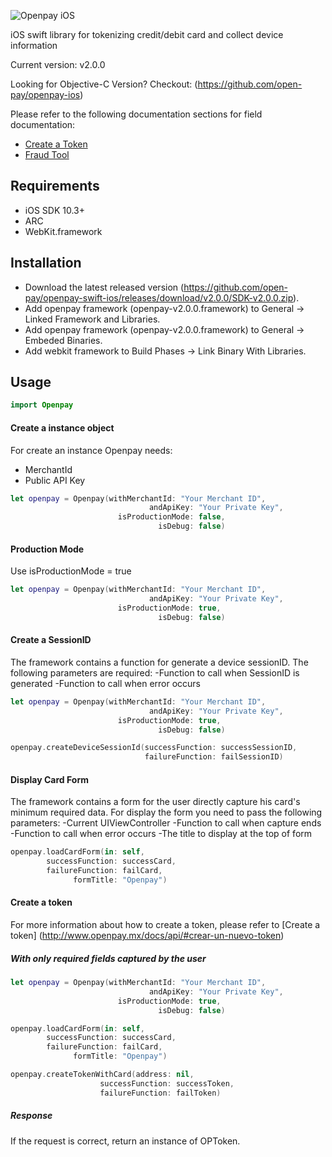![Openpay iOS](http://www.openpay.mx/img/github/ios.jpg)

iOS swift library for tokenizing credit/debit card and collect device information

Current version: v2.0.0

Looking for Objective-C Version? Checkout: (https://github.com/open-pay/openpay-ios)

Please refer to the following documentation sections for field documentation:
* [Create a Token](http://www.openpay.mx/docs/api/#crear-un-nuevo-token)
* [Fraud Tool](http://www.openpay.mx/docs/fraud-tool.html)

## Requirements

- iOS SDK 10.3+
- ARC
- WebKit.framework

## Installation

- Download the latest released version (https://github.com/open-pay/openpay-swift-ios/releases/download/v2.0.0/SDK-v2.0.0.zip).
- Add openpay framework (openpay-v2.0.0.framework) to General -> Linked Framework and Libraries.
- Add openpay framework (openpay-v2.0.0.framework) to General -> Embeded Binaries.
- Add webkit framework to Build Phases -> Link Binary With Libraries.

## Usage

```swift
import Openpay
```

#### Create a instance object

For create an instance Openpay needs:
- MerchantId
- Public API Key

```swift
let openpay = Openpay(withMerchantId: "Your Merchant ID",
							   andApiKey: "Your Private Key",
						isProductionMode: false,
						         isDebug: false)
```

#### Production Mode

Use isProductionMode = true

```swift
let openpay = Openpay(withMerchantId: "Your Merchant ID",
							   andApiKey: "Your Private Key",
						isProductionMode: true,
						         isDebug: false)
```

#### Create a SessionID

The framework contains a function for generate a device sessionID.
The following parameters are required:
-Function to call when SessionID is generated
-Function to call when error occurs

```swift
let openpay = Openpay(withMerchantId: "Your Merchant ID",
							   andApiKey: "Your Private Key",
						isProductionMode: true,
						         isDebug: false)

openpay.createDeviceSessionId(successFunction: successSessionID,
							  failureFunction: failSessionID)
```

#### Display Card Form

The framework contains a form for the user directly capture his card's minimum required data.
For display the form you need to pass the following parameters:
-Current UIViewController
-Function to call when capture ends
-Function to call when error occurs
-The title to display at the top of form

```swift
openpay.loadCardForm(in: self,
		successFunction: successCard,
		failureFunction: failCard,
			  formTitle: "Openpay")
```

#### Create a token

For more information about how to create a token, please refer to [Create a token] (http://www.openpay.mx/docs/api/#crear-un-nuevo-token)

##### With only required fields captured by the user

```swift
let openpay = Openpay(withMerchantId: "Your Merchant ID",
							   andApiKey: "Your Private Key",
						isProductionMode: true,
						         isDebug: false)

openpay.loadCardForm(in: self,
		successFunction: successCard,
		failureFunction: failCard,
			  formTitle: "Openpay")

openpay.createTokenWithCard(address: nil,
					successFunction: successToken,
					failureFunction: failToken)

```

##### Response

If the request is correct, return an instance of OPToken.
